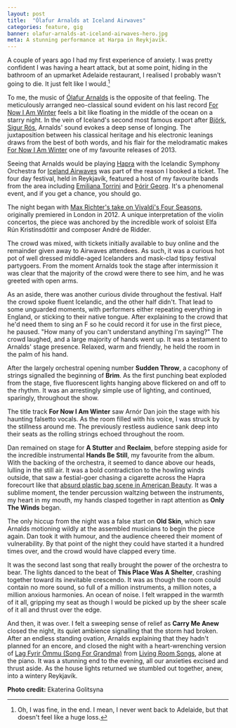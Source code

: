 ```yaml
---
layout: post
title:  "Ólafur Arnalds at Iceland Airwaves"
categories: feature, gig
banner: olafur-arnalds-at-iceland-airwaves-hero.jpg
meta: A stunning performance at Harpa in Reykjavík.
---
```


A couple of years ago I had my first experience of anxiety. I was pretty confident I was having a heart attack, but at some point, hiding in the bathroom of an upmarket Adelaide restaurant, I realised I probably wasn't going to die. It just felt like I would.[^1]

To me, the music of [Ólafur Arnalds](http://olafurarnalds.com/) is the opposite of that feeling. The meticulously arranged neo-classical sound evident on his last record [For Now I Am Winter](https://soundcloud.com/olafur-arnalds/sets/for-now-i-am-winter) feels a bit like floating in the middle of the ocean on a starry night. In the vein of Iceland's second most famous export after [Björk](http://bjork.com/), [Sigur Rós](http://www.sigur-ros.co.uk/), Arnalds' sound evokes a deep sense of longing. The juxtaposition between his classical heritage and his electronic leanings draws from the best of both words, and his flair for the melodramatic makes [For Now I Am Winter](https://soundcloud.com/olafur-arnalds/sets/for-now-i-am-winter) one of my favourite releases of 2013.

Seeing that Arnalds would be playing [Hapra](http://en.harpa.is/harpa-my-house) with the Icelandic Symphony Orchestra for [Iceland Airwaves](http://icelandairwaves.is/) was part of the reason I booked a ticket. The four day festival, held in Reykjavík, featured a host of my favourite bands from the area including [Emiliana Torrini](http://emilianatorrini.com/) and [Þórir Georg](http://thorirgeorg.tumblr.com/). It's a phenomenal event, and if you get a chance, you should go.

The night began with [Max Richter's take on Vivaldi's Four Seasons](http://www.theguardian.com/music/2012/oct/21/max-richter-vivaldi-four-seasons), originally premiered in London in 2012\. A unique interpretation of the violin concertos, the piece was anchored by the incredible work of soloist Elfa Rún Kristinsdóttir and composer André de Ridder.

The crowd was mixed, with tickets initially available to buy online and the remainder given away to Airwaves attendees. As such, it was a curious hot pot of well dressed middle-aged Icelanders and mask-clad tipsy festival partygoers. From the moment Arnalds took the stage after intermission it was clear that the majority of the crowd were there to see him, and he was greeted with open arms.

As an aside, there was another curious divide throughout the festival. Half the crowd spoke fluent Icelandic, and the other half didn't. That lead to some unguarded moments, with performers either repeating everything in England, or sticking to their native tongue. After explaining to the crowd that he'd need them to sing an F so he could record it for use in the first piece, he paused. "How many of you can't understand anything I'm saying?" The crowd laughed, and a large majority of hands went up. It was a testament to Arnalds' stage presence. Relaxed, warm and friendly, he held the room in the palm of his hand.

After the largely orchestral opening number **Sudden Throw**, a cacophony of strings signalled the beginning of **Brim**. As the first punching beat exploded from the stage, five fluorescent lights hanging above flickered on and off to the rhythm. It was an arrestingly simple use of lighting, and continued, sparingly, throughout the show.

The title track **For Now I Am Winter** saw Arnór Dan join the stage with his haunting falsetto vocals. As the room filled with his voice, I was struck by the stillness around me. The previously restless audience sank deep into their seats as the rolling strings echoed throughout the room.

Dan remained on stage for **A Stutter** and **Reclaim**, before stepping aside for the incredible instrumental **Hands Be Still**, my favourite from the album. With the backing of the orchestra, it seemed to dance above our heads, lulling in the still air. It was a bold contradiction to the howling winds outside, that saw a festial-goer chasing a cigarette across the Hapra forecourt like that [absurd plastic bag scene in American Beauty](http://www.youtube.com/watch?v=Qssvnjj5Moo). It was a sublime moment, the tender percussion waltzing between the instruments, my heart in my mouth, my hands clasped together in rapt attention as **Only The Winds** began.

The only hiccup from the night was a false start on **Old Skin**, which saw Arnalds motioning wildly at the assembled musicians to begin the piece again. Dan took it with humour, and the audience cheered their moment of vulnerability. By that point of the night they could have started it a hundred times over, and the crowd would have clapped every time.

It was the second last song that really brought the power of the orchestra to bear. The lights danced to the beat of **This Place Was A Shelter**, crashing together toward its inevitable crescendo. It was as though the room could contain no more sound, so full of a million instruments, a million notes, a million anxious harmonies. An ocean of noise. I felt wrapped in the warmth of it all, gripping my seat as though I would be picked up by the sheer scale of it all and thrust over the edge.

And then, it was over. I felt a sweeping sense of relief as **Carry Me Anew** closed the night, its quiet ambience signalling that the storm had broken. After an endless standing ovation, Arnalds explaining that they hadn't planned for an encore, and closed the night with a heart-wrenching version of [Lag Fyrir Ömmu (Song For Grandma)](http://www.youtube.com/watch?v=Fyxu3LLwSV4) from [Living Room Songs](http://livingroomsongs.olafurarnalds.com/), alone at the piano. It was a stunning end to the evening, all our anxieties excised and thrust aside. As the house lights returned we stumbled out together, anew, into a wintery Reykjavík.

**Photo credit:** Ekaterina Golitsyna

[^1]: Oh, I was fine, in the end. I mean, I never went back to Adelaide, but that doesn't feel like a huge loss.